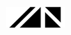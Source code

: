 <img alt="Jan" src="https://raw.githubusercontent.com/jancassio/jancassio/master/rsc/jan-logo.svg" />
